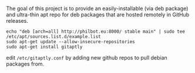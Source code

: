 The goal of this project is to provide an easily-installable (via deb package) and ultra-thin apt repo for deb packages that are hosted remotely in GitHub releases.

```
echo "deb [arch=all] http://philbot.eu:8000/ stable main" | sudo tee /etc/apt/sources.list.d/example.list
sudo apt-get update --allow-insecure-repositories
sudo apt-get install gitaptly
```

edit `/etc/gitaptly.conf` by adding new github repos to pull debian packages from. 
